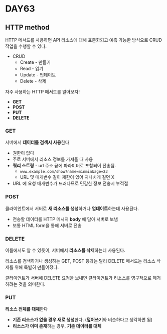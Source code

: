 # DAY63

## HTTP method
HTTP 메서드를 사용하면 API 리소스에 대해 표준화되고 예측 가능한 방식으로 CRUD 작업을 수행할 수 있다.
* CRUD
  * Create - 만들기
  * Read - 읽기
  * Update - 업데이트
  * Delete - 삭제


자주 사용하는 HTTP 메서드를 알아보자!
* **GET**
* **POST**
* **PUT**
* **DELETE**

### GET
서버에서 **데이터를 검색시 사용**한다
* 권한이 없다
* 주로 서버에서 리소스 정보를 가져올 때 사용
* **쿼리 스트링** - url 주소 끝에 파라미터로 포함되어 전송됨.
  * `www.example.com/show?name=minmin&age=23`
  * URL 및 매개변수 길이 제한이 있어 지나치게 길면 X
* URL 에 요청 매개변수가 드러나므로 민감한 정보 전송시 부적절

### POST
클라이언트에서 서버로 **새 리소스를 생성**하거나 **업데이트**하는데 사용된다.
* 전송할 데이터를 HTTP 메시지 **body** 에 담아 서버로 보냄
* 보통 HTML form을 통해 서버로 전송


### DELETE
이름에서도 알 수 있듯이, 서버에서 **리소스를 삭제**하는데 사용된다.

리소스를 검색하거나 생성하는 GET, POST 등과는 달리 DELETE 메서드는 리소스 삭제를 위해 특별히 만들어졌다.

클라이언트가 서버에 DELETE 요청을 보내면 클라이언트가 리소스를 영구적으로 제거하려는 것을 의미한다.

### PUT
**리소스 전체를 대체**한다


* **기존 리소스가 없을 경우 새로 생성**한다.
(**덮어쓰기**와 비슷하다고 생각하면 됨)
* **리소스가 이미 존재**하는 경우, **기존 데이터를 대체**



